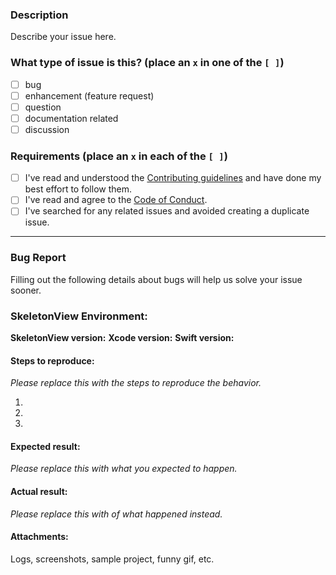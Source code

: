 ### Description

Describe your issue here.

### What type of issue is this? (place an `x` in one of the `[ ]`)
- [ ] bug
- [ ] enhancement (feature request)
- [ ] question
- [ ] documentation related
- [ ] discussion

### Requirements (place an `x` in each of the `[ ]`)
* [ ] I've read and understood the [Contributing guidelines](https://github.com/Juanpe/SkeletonView/blob/develop/CONTRIBUTING.md) and have done my best effort to follow them.
* [ ] I've read and agree to the [Code of Conduct](https://github.com/Juanpe/SkeletonView/blob/develop/CODE_OF_CONDUCT.md).
* [ ] I've searched for any related issues and avoided creating a duplicate issue.

---

### Bug Report

Filling out the following details about bugs will help us solve your issue sooner.

### SkeletonView Environment:

**SkeletonView version:**
**Xcode version:**
**Swift version:**

#### Steps to reproduce:

*Please replace this with the steps to reproduce the behavior.*

1.
2.
3.

#### Expected result:

*Please replace this with what you expected to happen.*

#### Actual result:

*Please replace this with of what happened instead.*  

#### Attachments:

Logs, screenshots, sample project, funny gif, etc.
